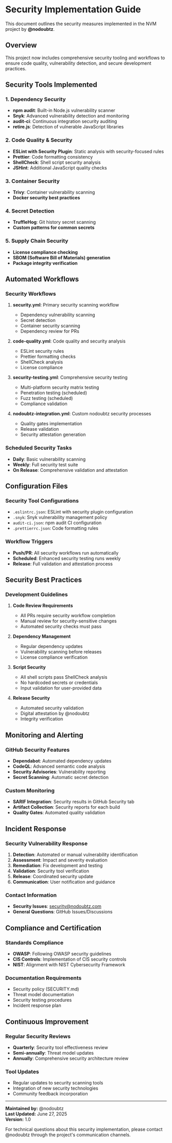 # Security Implementation Guide

This document outlines the security measures implemented in the NVM project by **@nodoubtz**.

## Overview

This project now includes comprehensive security tooling and workflows to ensure code quality, vulnerability detection, and secure development practices.

## Security Tools Implemented

### 1. **Dependency Security**

- **npm audit**: Built-in Node.js vulnerability scanner
- **Snyk**: Advanced vulnerability detection and monitoring
- **audit-ci**: Continuous integration security auditing
- **retire.js**: Detection of vulnerable JavaScript libraries

### 2. **Code Quality & Security**

- **ESLint with Security Plugin**: Static analysis with security-focused rules
- **Prettier**: Code formatting consistency
- **ShellCheck**: Shell script security analysis
- **JSHint**: Additional JavaScript quality checks

### 3. **Container Security**

- **Trivy**: Container vulnerability scanning
- **Docker security best practices**

### 4. **Secret Detection**

- **TruffleHog**: Git history secret scanning
- **Custom patterns for common secrets**

### 5. **Supply Chain Security**

- **License compliance checking**
- **SBOM (Software Bill of Materials) generation**
- **Package integrity verification**

## Automated Workflows

### Security Workflows

1. **security.yml**: Primary security scanning workflow
   - Dependency vulnerability scanning
   - Secret detection
   - Container security scanning
   - Dependency review for PRs

2. **code-quality.yml**: Code quality and security analysis
   - ESLint security rules
   - Prettier formatting checks
   - ShellCheck analysis
   - License compliance

3. **security-testing.yml**: Comprehensive security testing
   - Multi-platform security matrix testing
   - Penetration testing (scheduled)
   - Fuzz testing (scheduled)
   - Compliance validation

4. **nodoubtz-integration.yml**: Custom nodoubtz security processes
   - Quality gates implementation
   - Release validation
   - Security attestation generation

### Scheduled Security Tasks

- **Daily**: Basic vulnerability scanning
- **Weekly**: Full security test suite
- **On Release**: Comprehensive validation and attestation

## Configuration Files

### Security Tool Configurations

- `.eslintrc.json`: ESLint with security plugin configuration
- `.snyk`: Snyk vulnerability management policy
- `audit-ci.json`: npm audit CI configuration
- `.prettierrc.json`: Code formatting rules

### Workflow Triggers

- **Push/PR**: All security workflows run automatically
- **Scheduled**: Enhanced security testing runs weekly
- **Release**: Full validation and attestation process

## Security Best Practices

### Development Guidelines

1. **Code Review Requirements**
   - All PRs require security workflow completion
   - Manual review for security-sensitive changes
   - Automated security checks must pass

2. **Dependency Management**
   - Regular dependency updates
   - Vulnerability scanning before releases
   - License compliance verification

3. **Script Security**
   - All shell scripts pass ShellCheck analysis
   - No hardcoded secrets or credentials
   - Input validation for user-provided data

4. **Release Security**
   - Automated security validation
   - Digital attestation by @nodoubtz
   - Integrity verification

## Monitoring and Alerting

### GitHub Security Features

- **Dependabot**: Automated dependency updates
- **CodeQL**: Advanced semantic code analysis
- **Security Advisories**: Vulnerability reporting
- **Secret Scanning**: Automatic secret detection

### Custom Monitoring

- **SARIF Integration**: Security results in GitHub Security tab
- **Artifact Collection**: Security reports for each build
- **Quality Gates**: Automated quality validation

## Incident Response

### Security Vulnerability Response

1. **Detection**: Automated or manual vulnerability identification
2. **Assessment**: Impact and severity evaluation
3. **Remediation**: Fix development and testing
4. **Validation**: Security tool verification
5. **Release**: Coordinated security update
6. **Communication**: User notification and guidance

### Contact Information

- **Security Issues**: [security@nodoubtz.com](mailto:security@nodoubtz.com)
- **General Questions**: GitHub Issues/Discussions

## Compliance and Certification

### Standards Compliance

- **OWASP**: Following OWASP security guidelines
- **CIS Controls**: Implementation of CIS security controls
- **NIST**: Alignment with NIST Cybersecurity Framework

### Documentation Requirements

- Security policy (SECURITY.md)
- Threat model documentation
- Security testing procedures
- Incident response plan

## Continuous Improvement

### Regular Security Reviews

- **Quarterly**: Security tool effectiveness review
- **Semi-annually**: Threat model updates
- **Annually**: Comprehensive security architecture review

### Tool Updates

- Regular updates to security scanning tools
- Integration of new security technologies
- Community feedback incorporation

---

**Maintained by:** @nodoubtz  
**Last Updated:** June 27, 2025  
**Version:** 1.0

For technical questions about this security implementation, please contact @nodoubtz through the project's communication channels.

